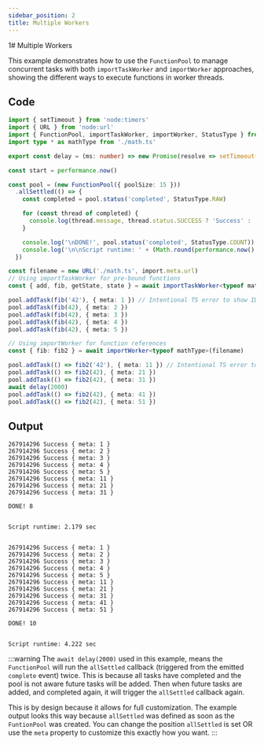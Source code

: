 ```yaml
---
sidebar_position: 2
title: Multiple Workers
---
```


1# Multiple Workers

This example demonstrates how to use the `FunctionPool` to manage concurrent tasks with both `importTaskWorker` and `importWorker` approaches, showing the different ways to execute functions in worker threads.

## Code

```typescript
import { setTimeout } from 'node:timers'
import { URL } from 'node:url'
import { FunctionPool, importTaskWorker, importWorker, StatusType } from '@renderdev/threadpool/function'
import type * as mathType from './math.ts'

export const delay = (ms: number) => new Promise(resolve => setTimeout(resolve, ms))

const start = performance.now()

const pool = (new FunctionPool({ poolSize: 15 }))
  .allSettled(() => {
    const completed = pool.status('completed', StatusType.RAW)

    for (const thread of completed) {
      console.log(thread.message, thread.status.SUCCESS ? 'Success' : 'Error', thread.meta)
    }

    console.log('\nDONE!', pool.status('completed', StatusType.COUNT))
    console.log('\n\nScript runtime: ' + (Math.round(performance.now() - start) / 1000) + ' sec\n\n')
  })

const filename = new URL('./math.ts', import.meta.url)
// Using importTaskWorker for pre-bound functions
const { add, fib, getState, state } = await importTaskWorker<typeof mathType>(filename)

pool.addTask(fib('42'), { meta: 1 }) // Intentional TS error to show IDEs can stil do type checking
pool.addTask(fib(42), { meta: 2 })
pool.addTask(fib(42), { meta: 3 })
pool.addTask(fib(42), { meta: 4 })
pool.addTask(fib(42), { meta: 5 })

// Using importWorker for function references
const { fib: fib2 } = await importWorker<typeof mathType>(filename)

pool.addTask(() => fib2('42'), { meta: 11 }) // Intentional TS error to show IDEs can stil do type checking
pool.addTask(() => fib2(42), { meta: 21 })
pool.addTask(() => fib2(42), { meta: 31 })
await delay(2000)
pool.addTask(() => fib2(42), { meta: 41 })
pool.addTask(() => fib2(42), { meta: 51 })
```

## Output

```
267914296 Success { meta: 1 }
267914296 Success { meta: 2 }
267914296 Success { meta: 3 }
267914296 Success { meta: 4 }
267914296 Success { meta: 5 }
267914296 Success { meta: 11 }
267914296 Success { meta: 21 }
267914296 Success { meta: 31 }

DONE! 8


Script runtime: 2.179 sec


267914296 Success { meta: 1 }
267914296 Success { meta: 2 }
267914296 Success { meta: 3 }
267914296 Success { meta: 4 }
267914296 Success { meta: 5 }
267914296 Success { meta: 11 }
267914296 Success { meta: 21 }
267914296 Success { meta: 31 }
267914296 Success { meta: 41 }
267914296 Success { meta: 51 }

DONE! 10


Script runtime: 4.222 sec
```

:::warning
The `await delay(2000)` used in this example, means the `FunctionPool` will run the `allSettled` callback (triggered from the emitted `complete` event) twice. This is because all tasks have completed and the pool is not aware future tasks will be added. Then when future tasks are added, and completed again, it will trigger the `allSettled` callback again.

This is by design because it allows for full customization. The example output looks this way because  `allSettled` was defined as soon as the `FuntionPool` was created. You can change the position `allSettled` is set OR use the `meta` property to customize this exactly how you want.
:::
